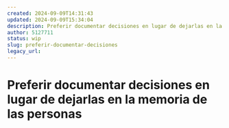 ```yaml
---
created: 2024-09-09T14:31:43
updated: 2024-09-09T15:34:04
description: Preferir documentar decisiones en lugar de dejarlas en la memoria de las personas.
author: 5127711
status: wip
slug: preferir-documentar-decisiones
legacy_url: 
---
```


# Preferir documentar decisiones en lugar de dejarlas en la memoria de las personas
